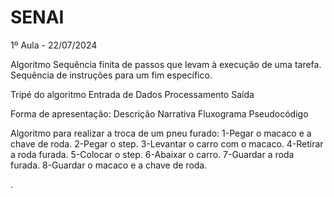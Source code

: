 # SENAI

1º Aula - 22/07/2024

Algoritmo
	Sequência finita de passos que levam à execução de uma tarefa.
	Sequência de instruções para um fim específico.

Tripé do algoritmo
	Entrada de Dados
	Processamento
	Saída

Forma de apresentação:
	Descrição Narrativa
	Fluxograma
	Pseudocódigo

Algoritmo para realizar a troca de um pneu furado:
	1-Pegar o macaco e a chave de roda.
	2-Pegar o step.
	3-Levantar o carro com o macaco.
	4-Retirar a roda furada.
	5-Colocar o step.
	6-Abaixar o carro.
	7-Guardar a roda furada.
	8-Guardar o macaco e a chave de roda.

.
